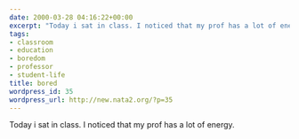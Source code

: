 ```yaml
---
date: 2000-03-28 04:16:22+00:00
excerpt: "Today i sat in class. I noticed that my prof has a lot of energy.  \n"
tags:
- classroom
- education
- boredom
- professor
- student-life
title: bored
wordpress_id: 35
wordpress_url: http://new.nata2.org/?p=35
---
```


Today i sat in class. I noticed that my prof has a lot of energy.